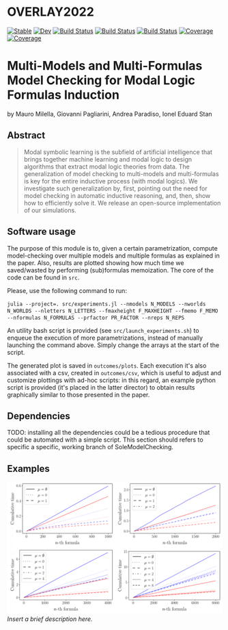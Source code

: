 # OVERLAY2022

[![Stable](https://img.shields.io/badge/docs-stable-blue.svg)](https://aclai-lab.github.io/OVERLAY2022.jl/stable)
[![Dev](https://img.shields.io/badge/docs-dev-blue.svg)](https://aclai-lab.github.io/OVERLAY2022.jl/dev)
[![Build Status](https://travis-ci.com/aclai-lab/OVERLAY2022.jl.svg?branch=master)](https://travis-ci.com/aclai-lab/OVERLAY2022.jl)
[![Build Status](https://ci.appveyor.com/api/projects/status/github/aclai-lab/OVERLAY2022.jl?svg=true)](https://ci.appveyor.com/project/aclai-lab/OVERLAY2022-jl)
[![Build Status](https://api.cirrus-ci.com/github/aclai-lab/OVERLAY2022.jl.svg)](https://cirrus-ci.com/github/aclai-lab/OVERLAY2022.jl)
[![Coverage](https://codecov.io/gh/aclai-lab/OVERLAY2022.jl/branch/master/graph/badge.svg)](https://codecov.io/gh/aclai-lab/OVERLAY2022.jl)
[![Coverage](https://coveralls.io/repos/github/aclai-lab/OVERLAY2022.jl/badge.svg?branch=master)](https://coveralls.io/github/aclai-lab/OVERLAY2022.jl?branch=master)


# Multi-Models and Multi-Formulas Model Checking for Modal Logic Formulas Induction

by Mauro Milella, 
Giovanni Pagliarini, 
Andrea Paradiso, 
Ionel Eduard Stan

## Abstract

> Modal symbolic learning is the subfield of artificial intelligence that brings together machine learning
> and modal logic to design algorithms that extract modal logic theories from data. The generalization
> of model checking to multi-models and multi-formulas is key for the entire inductive process (with
> modal logics). We investigate such generalization by, first, pointing out the need for model checking in
> automatic inductive reasoning, and, then, show how to efficiently solve it. We release an open-source
> implementation of our simulations.

## Software usage

The purpose of this module is to, given a certain parametrization, compute model-checking over multiple models and multiple formulas as explained in the paper. Also, results are plotted showing how much time we saved/wasted by performing (sub)formulas memoization.
The core of the code can be found in `src`.

Please, use the following command to run:

    julia --project=. src/experiments.jl --nmodels N_MODELS --nworlds N_WORLDS --nletters N_LETTERS --fmaxheight F_MAXHEIGHT --fmemo F_MEMO --nformulas N_FORMULAS --prfactor PR_FACTOR --nreps N_REPS

An utility bash script is provided (see `src/launch_experiments.sh`) to enqueue the execution of more parametrizations, instead of manually launching the command above.
Simply change the arrays at the start of the script.

The generated plot is saved in `outcomes/plots`. Each execution it's also associated with a csv, created in `outcomes/csv`, which is useful to adjust and customize plottings with ad-hoc scripts: in this regard, an example python script is provided (it's placed in the latter director) to obtain results graphically similar to those presented in the paper. 

## Dependencies

TODO: installing all the dependencies could be a tedious procedure that could be automated with a simple script. This section should refers to specific a specific, working branch of SoleModelChecking.

## Examples 

![plot](./outcomes/plots/first_set_example.png)
*Insert a brief description here.*
